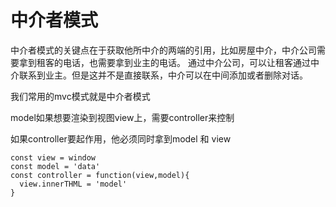 # 中介者模式

中介者模式的关键点在于获取他所中介的两端的引用，比如房屋中介，中介公司需要拿到租客的电话，也需要拿到业主的电话。
通过中介公司，可以让租客通过中介联系到业主。但是这并不是直接联系，中介可以在中间添加或者删除对话。

我们常用的mvc模式就是中介者模式

model如果想要渲染到视图view上，需要controller来控制

如果controller要起作用，他必须同时拿到model 和 view

```
const view = window
const model = 'data'
const controller = function(view,model){
  view.innerTHML = 'model'
}
```
